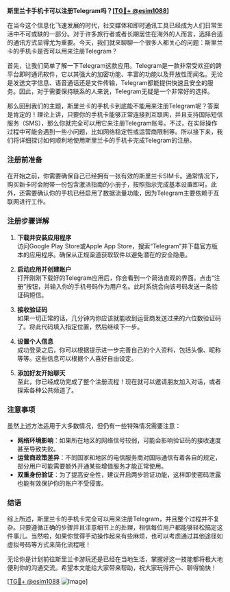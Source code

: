 **斯里兰卡手机卡可以注册Telegram吗？[[TG💪+ @esim1088](https://t.me/s/esim1088)]**

在当今这个信息化飞速发展的时代，社交媒体和即时通讯工具已经成为人们日常生活中不可或缺的一部分。对于许多旅行者或者长期居住在海外的人而言，选择合适的通讯方式显得尤为重要。今天，我们就来聊聊一个很多人都关心的问题：斯里兰卡的手机卡是否可以用来注册Telegram？

首先，让我们简单了解一下Telegram这款应用。Telegram是一款非常受欢迎的跨平台即时通讯软件，它以其强大的加密功能、丰富的功能以及开放性而闻名。无论是发送文字信息、语音通话还是文件传输，Telegram都能提供快速且安全的服务。因此，对于需要保持联系的人来说，Telegram无疑是一个非常好的选择。

那么回到我们的主题，斯里兰卡的手机卡到底能不能用来注册Telegram呢？答案是肯定的！理论上讲，只要你的手机卡能够正常连接到互联网，并且支持国际短信服务（SMS），那么你就完全可以用它来注册Telegram账号。不过，在实际操作过程中可能会遇到一些小问题，比如网络稳定性或运营商限制等。所以接下来，我们将详细探讨如何顺利地使用斯里兰卡的手机卡完成Telegram的注册。

### 注册前准备

在开始之前，你需要确保自己已经拥有一张有效的斯里兰卡SIM卡。通常情况下，购买新卡时会附带一份包含激活指南的小册子，按照指示完成基本设置即可。此外，还需要确认你的手机已经启用了数据流量功能，因为Telegram主要依赖于互联网进行工作。

### 注册步骤详解

1. **下载并安装应用程序**  
   访问Google Play Store或Apple App Store，搜索“Telegram”并下载官方版本的应用程序。确保从正规渠道获取软件以避免潜在的安全隐患。

2. **启动应用并创建账户**  
   打开刚刚下载好的Telegram应用后，你会看到一个简洁直观的界面。点击“注册”按钮，并输入你的手机号码作为用户名。此时系统会向该号码发送一条验证码短信。

3. **接收验证码**  
   如果一切正常的话，几分钟内你应该就能收到运营商发送过来的六位数验证码了。将此代码填入指定位置，然后继续下一步。

4. **设置个人信息**  
   成功登录之后，你可以根据提示进一步完善自己的个人资料，包括头像、昵称等等。这些信息可以根据个人喜好自由设定。

5. **添加好友开始聊天**  
   至此，你已经成功完成了整个注册流程！现在就可以邀请朋友加入对话，或者探索各种公共频道了。

### 注意事项

虽然上述方法适用于大多数情况，但仍有一些特殊情况需要注意：

- **网络环境影响**：如果所在地区的网络信号较弱，可能会影响验证码的接收速度甚至导致失败。
- **运营商政策差异**：不同国家和地区的电信服务商对国际通信有着各自的规定，部分用户可能需要额外开通某些增值服务才能正常使用。
- **双重身份验证**：为了提高安全性，建议开启两步验证功能，这样即使密码泄露也能有效保护你的账户不受侵害。

### 结语

综上所述，斯里兰卡的手机卡完全可以用来注册Telegram，并且整个过程并不复杂。只要遵循正确的步骤并且注意细节上的处理，相信每位用户都能够轻松搞定这件事儿。当然啦，如果你觉得手动操作起来有些麻烦，也可以考虑通过其他途径如虚拟号码等方式来简化流程哦！

无论你是计划前往斯里兰卡游玩还是已经在当地生活，掌握好这一技能都将极大地便利你的沟通交流。希望本文能给大家带来帮助，祝大家玩得开心、聊得愉快！

[[TG💪+ @esim1088](https://t.me/s/esim1088) ![Image](https://i.postimg.cc/4NQfJmqS/Snipaste-2025-05-13-00-14-12.png)]